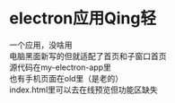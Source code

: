 # electron应用Qing轻
一个应用，没啥用<br>
电脑黑面新写的但就适配了首页和子窗口首页<br>
源代码在my-electron-app里<br>
也有手机页面在old里（是老的）<br>
index.html里可以去在线预览但功能区缺失<br>
